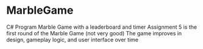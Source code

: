 # MarbleGame
C# Program Marble Game with a leaderboard and timer
Assignment 5 is the first round of the Marble Game (not very good)
The game improves in design, gameplay logic, and user interface over time
